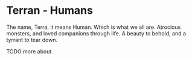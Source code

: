 Terran - Humans
====

The name, Terra, it means Human. Which is what we all are. 
Atrocious monsters, and loved companions through life.
A beauty to behold, and a tyrrant to tear down.

TODO more about.
